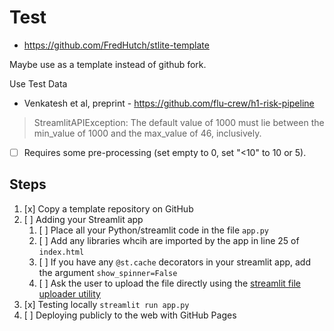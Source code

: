 # Test

* https://github.com/FredHutch/stlite-template

Maybe use as a template instead of github fork.

Use Test Data

* Venkatesh et al, preprint - https://github.com/flu-crew/h1-risk-pipeline

> StreamlitAPIException: The default value of 1000 must lie between the min_value of 1000 and the max_value of 46, inclusively.

* [ ] Requires some pre-processing (set empty to 0, set "<10" to 10 or 5).

## Steps

1. [x] Copy a template repository on GitHub
2. [ ] Adding your Streamlit app
    1. [ ] Place all your Python/streamlit code in the file `app.py`
    2. [ ] Add any libraries whcih are imported by the app in line 25 of `index.html`
    3. [ ] If you have any `@st.cache` decorators in your streamlit app, add the argument `show_spinner=False`
    4. [ ] Ask the user to upload the file directly using the [streamlit file uploader utility](https://docs.streamlit.io/library/api-reference/widgets/st.file_uploader)
3. [x] Testing locally `streamlit run app.py`
4. [ ] Deploying publicly to the web with GitHub Pages
